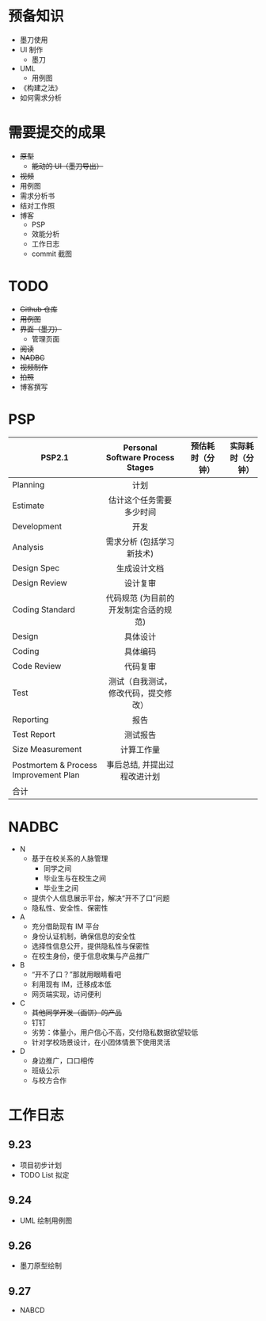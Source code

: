 # 预备知识
- 墨刀使用
- UI 制作
  - 墨刀
- UML
  - 用例图
- 《构建之法》
- 如何需求分析

# 需要提交的成果
- ~~原型~~
  - ~~能动的 UI（墨刀导出）~~
- ~~视频~~
- 用例图
- 需求分析书
- 结对工作照
- 博客
  - PSP
  - 效能分析
  - 工作日志
  - commit 截图

# TODO
- ~~Github 仓库~~
- ~~用例图~~
- ~~界面（墨刀）~~
  - 管理页面
- ~~阅读~~
- ~~NADBC~~
- ~~视频制作~~
- ~~拍照~~
- 博客撰写

# PSP
PSP2.1 | Personal Software Process Stages | 预估耗时（分钟）|   实际耗时（分钟）
--|:--:|--:|--:
Planning|计划||
Estimate|估计这个任务需要多少时间||         
Development|开发||
Analysis|需求分析 (包括学习新技术)||       
Design Spec|生成设计文档||        
Design Review|设计复审||        
Coding Standard|代码规范 (为目前的开发制定合适的规范)||      
Design|具体设计||       
Coding|具体编码||       
Code Review|代码复审||      
Test|测试（自我测试，修改代码，提交修改）||       
Reporting|报告||      
Test Report|测试报告||      
Size Measurement|计算工作量||        
Postmortem & Process Improvement Plan|事后总结, 并提出过程改进计划||         
|合计|||

# NADBC
- N
  - 基于在校关系的人脉管理
    - 同学之间
    - 毕业生与在校生之间
    - 毕业生之间
  - 提供个人信息展示平台，解决“开不了口”问题
  - 隐私性、安全性、保密性
- A
  - 充分借助现有 IM 平台
  - 身份认证机制，确保信息的安全性
  - 选择性信息公开，提供隐私性与保密性
  - 在校生身份，便于信息收集与产品推广
- B
  - “开不了口？”那就用眼睛看吧
  - 利用现有 IM，迁移成本低
  - 网页端实现，访问便利
- C
  - ~~其他同学开发（画饼）的产品~~
  - 钉钉
  - 劣势：体量小，用户信心不高，交付隐私数据欲望较低
  - 针对学校场景设计，在小团体情景下使用灵活
- D
  - 身边推广，口口相传
  - 班级公示
  - 与校方合作

# 工作日志
## 9.23
- 项目初步计划
- TODO List 拟定
## 9.24
- UML 绘制用例图
## 9.26
- 墨刀原型绘制
## 9.27
- NABCD